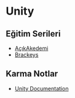 # Unity

## Eğitim Serileri

- [AçıkAkedemi](https://www.acikakademi.com/portal/egitimler/unity.aspx)
- [Brackeys](https://www.youtube.com/user/Brackeys)

## Karma Notlar

- [Unity Documentation](https://docs.unity3d.com/Manual/index.html)
